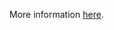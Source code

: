 More information [here](https://docs.prismacloud.io/en/enterprise-edition/policy-reference/google-cloud-policies/google-cloud-general-policies/ensure-gcp-spanner-database-is-encrypted-with-customer-supplied-encryption-keys-cseks).
